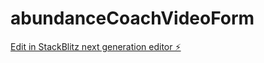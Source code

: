 # abundanceCoachVideoForm

[Edit in StackBlitz next generation editor ⚡️](https://stackblitz.com/~/github.com/MSafyan/abundanceCoachVideoForm)